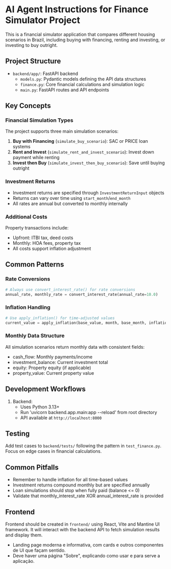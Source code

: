 # AI Agent Instructions for Finance Simulator Project

This is a financial simulator application that compares different housing scenarios in Brazil, including buying with financing, renting and investing, or investing to buy outright.

## Project Structure

- `backend/app/`: FastAPI backend
  - `models.py`: Pydantic models defining the API data structures
  - `finance.py`: Core financial calculations and simulation logic
  - `main.py`: FastAPI routes and API endpoints


## Key Concepts

### Financial Simulation Types

The project supports three main simulation scenarios:
1. **Buy with Financing** (`simulate_buy_scenario`): SAC or PRICE loan systems
2. **Rent and Invest** (`simulate_rent_and_invest_scenario`): Invest down payment while renting
3. **Invest then Buy** (`simulate_invest_then_buy_scenario`): Save until buying outright

### Investment Returns

- Investment returns are specified through `InvestmentReturnInput` objects
- Returns can vary over time using `start_month`/`end_month`
- All rates are annual but converted to monthly internally

### Additional Costs

Property transactions include:
- Upfront: ITBI tax, deed costs
- Monthly: HOA fees, property tax
- All costs support inflation adjustment

## Common Patterns

### Rate Conversions
```python
# Always use convert_interest_rate() for rate conversions
annual_rate, monthly_rate = convert_interest_rate(annual_rate=10.0)
```

### Inflation Handling
```python
# Use apply_inflation() for time-adjusted values
current_value = apply_inflation(base_value, month, base_month, inflation_rate)
```

### Monthly Data Structure
All simulation scenarios return monthly data with consistent fields:
- cash_flow: Monthly payments/income
- investment_balance: Current investment total
- equity: Property equity (if applicable)
- property_value: Current property value

## Development Workflows

1. Backend:
   - Uses Python 3.13+
   - Run 'uvicorn backend.app.main:app --reload' from root directory
   - API available at `http://localhost:8000`

## Testing

Add test cases to `backend/tests/` following the pattern in `test_finance.py`. Focus on edge cases in financial calculations.

## Common Pitfalls

- Remember to handle inflation for all time-based values
- Investment returns compound monthly but are specified annually
- Loan simulations should stop when fully paid (balance <= 0)
- Validate that monthly_interest_rate XOR annual_interest_rate is provided

## Frontend

Frontend should be created in `frontend/` using React, Vite and Mantine UI framework. It will interact with the backend API to fetch simulation results and display them.

- Landing page moderna e informativa, com cards e outros componentes de UI que façam sentido.
- Deve haver uma página "Sobre", explicando como usar e para serve a aplicação.
